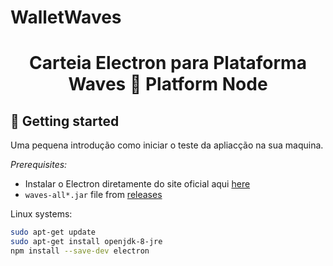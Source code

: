 # WalletWaves


<h1 align="center"> Carteia Electron para Plataforma Waves 🔷 Platform Node</h1>

## 🚀️ Getting started

Uma pequena introdução como iniciar o teste da apliacção na sua maquina. 

*Prerequisites:*
- Instalar o Electron diretamente do site oficial aqui [here](https://www.electronjs.org/docs/tutorial/first-app#installing-electron)
- `waves-all*.jar` file from [releases](https://github.com/wavesplatform/Waves/releases) 

Linux systems:
```bash
sudo apt-get update
sudo apt-get install openjdk-8-jre
npm install --save-dev electron
